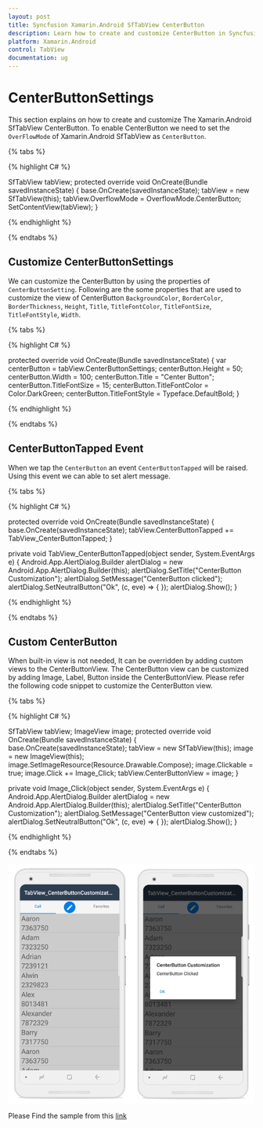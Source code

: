 ```yaml
---
layout: post
title: Syncfusion Xamarin.Android SfTabView CenterButton
description: Learn how to create and customize CenterButton in Syncfusion TabView control for Xamarin.Android platform. 
platform: Xamarin.Android
control: TabView
documentation: ug
---
```


# CenterButtonSettings

This section explains on how to create and customize The Xamarin.Android SfTabView CenterButton. To enable CenterButton we need to set the `OverFlowMode` of Xamarin.Android SfTabView as `CenterButton`.

{% tabs %}

{% highlight C# %}

SfTabView tabView;
protected override void OnCreate(Bundle savedInstanceState)
{
    base.OnCreate(savedInstanceState);
    tabView = new SfTabView(this);
    tabView.OverflowMode = OverflowMode.CenterButton;
    SetContentView(tabView);
}

{% endhighlight %}

{% endtabs %}

## Customize CenterButtonSettings

We can customize the CenterButton by using the properties of `CenterButtonSetting`. Following are the some properties that are used to customize the view of CenterButton `BackgroundColor`, `BorderColor`, `BorderThickness`, `Height`, `Title`, `TitleFontColor`, `TitleFontSize`, `TitleFontStyle`, `Width`.

{% tabs %}

{% highlight C# %}

protected override void OnCreate(Bundle savedInstanceState)
{
    var centerButton = tabView.CenterButtonSettings;
    centerButton.Height = 50;
    centerButton.Width = 100;
    centerButton.Title = "Center Button";
    centerButton.TitleFontSize = 15;
    centerButton.TitleFontColor = Color.DarkGreen;
    centerButton.TitleFontStyle = Typeface.DefaultBold;
}

{% endhighlight %}

{% endtabs %}

## CenterButtonTapped Event

When we tap the `CenterButton` an event `CenterButtonTapped` will be raised. Using this event we can able to set alert message.

{% tabs %}

{% highlight C# %}

protected override void OnCreate(Bundle savedInstanceState)
{
    base.OnCreate(savedInstanceState);
    tabView.CenterButtonTapped += TabView_CenterButtonTapped;
}

private void TabView_CenterButtonTapped(object sender, System.EventArgs e)
{
    Android.App.AlertDialog.Builder alertDialog = new Android.App.AlertDialog.Builder(this);
    alertDialog.SetTitle("CenterButton Customization");
    alertDialog.SetMessage("CenterButton clicked");
    alertDialog.SetNeutralButton("Ok", (c, eve) => { });
    alertDialog.Show();
}

{% endhighlight %}

{% endtabs %}

## Custom CenterButton

When built-in view is not needed, It can be overridden by adding custom views to the CenterButtonView. The CenterButton view can be customized by adding Image, Label, Button inside the CenterButtonView. Please refer the following code snippet to customize the CenterButton view.

{% tabs %}

{% highlight C# %}

SfTabView tabView;
ImageView image;
protected override void OnCreate(Bundle savedInstanceState)
{
    base.OnCreate(savedInstanceState);
    tabView = new SfTabView(this);
    image = new ImageView(this);
    image.SetImageResource(Resource.Drawable.Compose);
    image.Clickable = true;
    image.Click += Image_Click;
    tabView.CenterButtonView = image;
}

private void Image_Click(object sender, System.EventArgs e)
{
    Android.App.AlertDialog.Builder alertDialog = new Android.App.AlertDialog.Builder(this);
    alertDialog.SetTitle("CenterButton Customization");
    alertDialog.SetMessage("CenterButton view customized");
    alertDialog.SetNeutralButton("Ok", (c, eve) => { });
    alertDialog.Show();
}

{% endhighlight %}

{% endtabs %}

![CenterButton](images/Center-Button/Center_Button_Customization.png)

Please Find the sample from this [link](http://www.syncfusion.com/downloads/support/directtrac/general/ze/TabView_CenterButtonCustomizatin1937817286.zip)